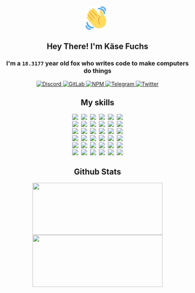<div><p align=center><img src=./resources/images/wave.gif width=64px height=64px></p><h2 align=center>Hey There! I'm Käse Fuchs</h2><h3 align=center>I'm a <code>18.3177</code> year old fox who writes code to make computers do things</h3><p align=center><a href=https://discord.com/users/507526681125322772><img alt=Discord src="https://img.shields.io/badge/Discord-5865F2?logo=discord&logoColor=white&style=flat-square#20c13576cb5bee69eb762ec3f8171231"> </a><a href=https://gitlab.com/kasefuchs><img alt=GitLab src="https://img.shields.io/badge/GitLab-330F63?logo=gitlab&logoColor=white&style=flat-square#20c13576cb5bee69eb762ec3f8171231"> </a><a href=https://npmjs.com/~kasefuchs><img alt=NPM src="https://img.shields.io/badge/NPM-CB3837?logo=npm&logoColor=white&style=flat-square#20c13576cb5bee69eb762ec3f8171231"> </a><a href=https://t.me/kasefuchs><img alt=Telegram src="https://img.shields.io/badge/Telegram-2CA5E0?logo=telegram&logoColor=white&style=flat-square#20c13576cb5bee69eb762ec3f8171231"> </a><a href=https://twitter.com/kasefuchs><img alt=Twitter src="https://img.shields.io/badge/Twitter-1DA1F2?logo=twitter&logoColor=white&style=flat-square#20c13576cb5bee69eb762ec3f8171231"></a></p><h2 align=center>My skills</h2><p align=center><a href=https://aws.amazon.com/ ><picture><source srcset="https://skillicons.dev/icons?i=aws&theme=dark#20c13576cb5bee69eb762ec3f8171231" media="(prefers-color-scheme: dark)"><source srcset="https://skillicons.dev/icons?i=aws&theme=light#20c13576cb5bee69eb762ec3f8171231" media="(prefers-color-scheme: light), (prefers-color-scheme: no-preference)"><img src="https://skillicons.dev/icons?i=aws&theme=light#20c13576cb5bee69eb762ec3f8171231"></picture></a>&nbsp;&nbsp;<a href=https://en.wikipedia.org/wiki/Bash_(Unix_shell)><picture><source srcset="https://skillicons.dev/icons?i=bash&theme=dark#20c13576cb5bee69eb762ec3f8171231" media="(prefers-color-scheme: dark)"><source srcset="https://skillicons.dev/icons?i=bash&theme=light#20c13576cb5bee69eb762ec3f8171231" media="(prefers-color-scheme: light), (prefers-color-scheme: no-preference)"><img src="https://skillicons.dev/icons?i=bash&theme=light#20c13576cb5bee69eb762ec3f8171231"></picture></a>&nbsp;&nbsp;<a href=https://discord.com/developers/docs><picture><source srcset="https://skillicons.dev/icons?i=bots&theme=dark#20c13576cb5bee69eb762ec3f8171231" media="(prefers-color-scheme: dark)"><source srcset="https://skillicons.dev/icons?i=bots&theme=light#20c13576cb5bee69eb762ec3f8171231" media="(prefers-color-scheme: light), (prefers-color-scheme: no-preference)"><img src="https://skillicons.dev/icons?i=bots&theme=light#20c13576cb5bee69eb762ec3f8171231"></picture></a>&nbsp;&nbsp;<a href=https://www.cloudflare.com/ ><picture><source srcset="https://skillicons.dev/icons?i=cloudflare&theme=dark#20c13576cb5bee69eb762ec3f8171231" media="(prefers-color-scheme: dark)"><source srcset="https://skillicons.dev/icons?i=cloudflare&theme=light#20c13576cb5bee69eb762ec3f8171231" media="(prefers-color-scheme: light), (prefers-color-scheme: no-preference)"><img src="https://skillicons.dev/icons?i=cloudflare&theme=light#20c13576cb5bee69eb762ec3f8171231"></picture></a>&nbsp;&nbsp;<a href=https://en.wikipedia.org/wiki/CSS><picture><source srcset="https://skillicons.dev/icons?i=css&theme=dark#20c13576cb5bee69eb762ec3f8171231" media="(prefers-color-scheme: dark)"><source srcset="https://skillicons.dev/icons?i=css&theme=light#20c13576cb5bee69eb762ec3f8171231" media="(prefers-color-scheme: light), (prefers-color-scheme: no-preference)"><img src="https://skillicons.dev/icons?i=css&theme=light#20c13576cb5bee69eb762ec3f8171231"></picture></a>&nbsp;&nbsp;<a href=https://www.docker.com/ ><picture><source srcset="https://skillicons.dev/icons?i=docker&theme=dark#20c13576cb5bee69eb762ec3f8171231" media="(prefers-color-scheme: dark)"><source srcset="https://skillicons.dev/icons?i=docker&theme=light#20c13576cb5bee69eb762ec3f8171231" media="(prefers-color-scheme: light), (prefers-color-scheme: no-preference)"><img src="https://skillicons.dev/icons?i=docker&theme=light#20c13576cb5bee69eb762ec3f8171231"></picture></a><br><a href=https://www.electronjs.org/ ><picture><source srcset="https://skillicons.dev/icons?i=electron&theme=dark#20c13576cb5bee69eb762ec3f8171231" media="(prefers-color-scheme: dark)"><source srcset="https://skillicons.dev/icons?i=electron&theme=light#20c13576cb5bee69eb762ec3f8171231" media="(prefers-color-scheme: light), (prefers-color-scheme: no-preference)"><img src="https://skillicons.dev/icons?i=electron&theme=light#20c13576cb5bee69eb762ec3f8171231"></picture></a>&nbsp;&nbsp;<a href=https://expressjs.com/ ><picture><source srcset="https://skillicons.dev/icons?i=express&theme=dark#20c13576cb5bee69eb762ec3f8171231" media="(prefers-color-scheme: dark)"><source srcset="https://skillicons.dev/icons?i=express&theme=light#20c13576cb5bee69eb762ec3f8171231" media="(prefers-color-scheme: light), (prefers-color-scheme: no-preference)"><img src="https://skillicons.dev/icons?i=express&theme=light#20c13576cb5bee69eb762ec3f8171231"></picture></a>&nbsp;&nbsp;<a href=https://www.figma.com/ ><picture><source srcset="https://skillicons.dev/icons?i=figma&theme=dark#20c13576cb5bee69eb762ec3f8171231" media="(prefers-color-scheme: dark)"><source srcset="https://skillicons.dev/icons?i=figma&theme=light#20c13576cb5bee69eb762ec3f8171231" media="(prefers-color-scheme: light), (prefers-color-scheme: no-preference)"><img src="https://skillicons.dev/icons?i=figma&theme=light#20c13576cb5bee69eb762ec3f8171231"></picture></a>&nbsp;&nbsp;<a href=https://firebase.google.com/ ><picture><source srcset="https://skillicons.dev/icons?i=firebase&theme=dark#20c13576cb5bee69eb762ec3f8171231" media="(prefers-color-scheme: dark)"><source srcset="https://skillicons.dev/icons?i=firebase&theme=light#20c13576cb5bee69eb762ec3f8171231" media="(prefers-color-scheme: light), (prefers-color-scheme: no-preference)"><img src="https://skillicons.dev/icons?i=firebase&theme=light#20c13576cb5bee69eb762ec3f8171231"></picture></a>&nbsp;&nbsp;<a href=https://flask.palletsprojects.com/ ><picture><source srcset="https://skillicons.dev/icons?i=flask&theme=dark#20c13576cb5bee69eb762ec3f8171231" media="(prefers-color-scheme: dark)"><source srcset="https://skillicons.dev/icons?i=flask&theme=light#20c13576cb5bee69eb762ec3f8171231" media="(prefers-color-scheme: light), (prefers-color-scheme: no-preference)"><img src="https://skillicons.dev/icons?i=flask&theme=light#20c13576cb5bee69eb762ec3f8171231"></picture></a>&nbsp;&nbsp;<a href=https://cloud.google.com/ ><picture><source srcset="https://skillicons.dev/icons?i=gcp&theme=dark#20c13576cb5bee69eb762ec3f8171231" media="(prefers-color-scheme: dark)"><source srcset="https://skillicons.dev/icons?i=gcp&theme=light#20c13576cb5bee69eb762ec3f8171231" media="(prefers-color-scheme: light), (prefers-color-scheme: no-preference)"><img src="https://skillicons.dev/icons?i=gcp&theme=light#20c13576cb5bee69eb762ec3f8171231"></picture></a><br><a href=https://git-scm.com/ ><picture><source srcset="https://skillicons.dev/icons?i=git&theme=dark#20c13576cb5bee69eb762ec3f8171231" media="(prefers-color-scheme: dark)"><source srcset="https://skillicons.dev/icons?i=git&theme=light#20c13576cb5bee69eb762ec3f8171231" media="(prefers-color-scheme: light), (prefers-color-scheme: no-preference)"><img src="https://skillicons.dev/icons?i=git&theme=light#20c13576cb5bee69eb762ec3f8171231"></picture></a>&nbsp;&nbsp;<a href=https://github.com/ ><picture><source srcset="https://skillicons.dev/icons?i=github&theme=dark#20c13576cb5bee69eb762ec3f8171231" media="(prefers-color-scheme: dark)"><source srcset="https://skillicons.dev/icons?i=github&theme=light#20c13576cb5bee69eb762ec3f8171231" media="(prefers-color-scheme: light), (prefers-color-scheme: no-preference)"><img src="https://skillicons.dev/icons?i=github&theme=light#20c13576cb5bee69eb762ec3f8171231"></picture></a>&nbsp;&nbsp;<a href=https://gitlab.com/ ><picture><source srcset="https://skillicons.dev/icons?i=gitlab&theme=dark#20c13576cb5bee69eb762ec3f8171231" media="(prefers-color-scheme: dark)"><source srcset="https://skillicons.dev/icons?i=gitlab&theme=light#20c13576cb5bee69eb762ec3f8171231" media="(prefers-color-scheme: light), (prefers-color-scheme: no-preference)"><img src="https://skillicons.dev/icons?i=gitlab&theme=light#20c13576cb5bee69eb762ec3f8171231"></picture></a>&nbsp;&nbsp;<a href=https://www.heroku.com/ ><picture><source srcset="https://skillicons.dev/icons?i=heroku&theme=dark#20c13576cb5bee69eb762ec3f8171231" media="(prefers-color-scheme: dark)"><source srcset="https://skillicons.dev/icons?i=heroku&theme=light#20c13576cb5bee69eb762ec3f8171231" media="(prefers-color-scheme: light), (prefers-color-scheme: no-preference)"><img src="https://skillicons.dev/icons?i=heroku&theme=light#20c13576cb5bee69eb762ec3f8171231"></picture></a>&nbsp;&nbsp;<a href=https://en.wikipedia.org/wiki/HTML><picture><source srcset="https://skillicons.dev/icons?i=html&theme=dark#20c13576cb5bee69eb762ec3f8171231" media="(prefers-color-scheme: dark)"><source srcset="https://skillicons.dev/icons?i=html&theme=light#20c13576cb5bee69eb762ec3f8171231" media="(prefers-color-scheme: light), (prefers-color-scheme: no-preference)"><img src="https://skillicons.dev/icons?i=html&theme=light#20c13576cb5bee69eb762ec3f8171231"></picture></a>&nbsp;&nbsp;<a href=https://en.wikipedia.org/wiki/JavaScript><picture><source srcset="https://skillicons.dev/icons?i=js&theme=dark#20c13576cb5bee69eb762ec3f8171231" media="(prefers-color-scheme: dark)"><source srcset="https://skillicons.dev/icons?i=js&theme=light#20c13576cb5bee69eb762ec3f8171231" media="(prefers-color-scheme: light), (prefers-color-scheme: no-preference)"><img src="https://skillicons.dev/icons?i=js&theme=light#20c13576cb5bee69eb762ec3f8171231"></picture></a><br><a href=https://en.wikipedia.org/wiki/Linux><picture><source srcset="https://skillicons.dev/icons?i=linux&theme=dark#20c13576cb5bee69eb762ec3f8171231" media="(prefers-color-scheme: dark)"><source srcset="https://skillicons.dev/icons?i=linux&theme=light#20c13576cb5bee69eb762ec3f8171231" media="(prefers-color-scheme: light), (prefers-color-scheme: no-preference)"><img src="https://skillicons.dev/icons?i=linux&theme=light#20c13576cb5bee69eb762ec3f8171231"></picture></a>&nbsp;&nbsp;<a href=https://mui.com/ ><picture><source srcset="https://skillicons.dev/icons?i=materialui&theme=dark#20c13576cb5bee69eb762ec3f8171231" media="(prefers-color-scheme: dark)"><source srcset="https://skillicons.dev/icons?i=materialui&theme=light#20c13576cb5bee69eb762ec3f8171231" media="(prefers-color-scheme: light), (prefers-color-scheme: no-preference)"><img src="https://skillicons.dev/icons?i=materialui&theme=light#20c13576cb5bee69eb762ec3f8171231"></picture></a>&nbsp;&nbsp;<a href=https://en.wikipedia.org/wiki/Markdown><picture><source srcset="https://skillicons.dev/icons?i=md&theme=dark#20c13576cb5bee69eb762ec3f8171231" media="(prefers-color-scheme: dark)"><source srcset="https://skillicons.dev/icons?i=md&theme=light#20c13576cb5bee69eb762ec3f8171231" media="(prefers-color-scheme: light), (prefers-color-scheme: no-preference)"><img src="https://skillicons.dev/icons?i=md&theme=light#20c13576cb5bee69eb762ec3f8171231"></picture></a>&nbsp;&nbsp;<a href=https://www.mongodb.com/ ><picture><source srcset="https://skillicons.dev/icons?i=mongodb&theme=dark#20c13576cb5bee69eb762ec3f8171231" media="(prefers-color-scheme: dark)"><source srcset="https://skillicons.dev/icons?i=mongodb&theme=light#20c13576cb5bee69eb762ec3f8171231" media="(prefers-color-scheme: light), (prefers-color-scheme: no-preference)"><img src="https://skillicons.dev/icons?i=mongodb&theme=light#20c13576cb5bee69eb762ec3f8171231"></picture></a>&nbsp;&nbsp;<a href=https://www.mysql.com/ ><picture><source srcset="https://skillicons.dev/icons?i=mysql&theme=dark#20c13576cb5bee69eb762ec3f8171231" media="(prefers-color-scheme: dark)"><source srcset="https://skillicons.dev/icons?i=mysql&theme=light#20c13576cb5bee69eb762ec3f8171231" media="(prefers-color-scheme: light), (prefers-color-scheme: no-preference)"><img src="https://skillicons.dev/icons?i=mysql&theme=light#20c13576cb5bee69eb762ec3f8171231"></picture></a>&nbsp;&nbsp;<a href=https://nextjs.org/ ><picture><source srcset="https://skillicons.dev/icons?i=nextjs&theme=dark#20c13576cb5bee69eb762ec3f8171231" media="(prefers-color-scheme: dark)"><source srcset="https://skillicons.dev/icons?i=nextjs&theme=light#20c13576cb5bee69eb762ec3f8171231" media="(prefers-color-scheme: light), (prefers-color-scheme: no-preference)"><img src="https://skillicons.dev/icons?i=nextjs&theme=light#20c13576cb5bee69eb762ec3f8171231"></picture></a><br><a href=https://nodejs.org/en/ ><picture><source srcset="https://skillicons.dev/icons?i=nodejs&theme=dark#20c13576cb5bee69eb762ec3f8171231" media="(prefers-color-scheme: dark)"><source srcset="https://skillicons.dev/icons?i=nodejs&theme=light#20c13576cb5bee69eb762ec3f8171231" media="(prefers-color-scheme: light), (prefers-color-scheme: no-preference)"><img src="https://skillicons.dev/icons?i=nodejs&theme=light#20c13576cb5bee69eb762ec3f8171231"></picture></a>&nbsp;&nbsp;<a href=https://www.postgresql.org/ ><picture><source srcset="https://skillicons.dev/icons?i=postgres&theme=dark#20c13576cb5bee69eb762ec3f8171231" media="(prefers-color-scheme: dark)"><source srcset="https://skillicons.dev/icons?i=postgres&theme=light#20c13576cb5bee69eb762ec3f8171231" media="(prefers-color-scheme: light), (prefers-color-scheme: no-preference)"><img src="https://skillicons.dev/icons?i=postgres&theme=light#20c13576cb5bee69eb762ec3f8171231"></picture></a>&nbsp;&nbsp;<a href=https://learn.microsoft.com/en-us/powershell/ ><picture><source srcset="https://skillicons.dev/icons?i=powershell&theme=dark#20c13576cb5bee69eb762ec3f8171231" media="(prefers-color-scheme: dark)"><source srcset="https://skillicons.dev/icons?i=powershell&theme=light#20c13576cb5bee69eb762ec3f8171231" media="(prefers-color-scheme: light), (prefers-color-scheme: no-preference)"><img src="https://skillicons.dev/icons?i=powershell&theme=light#20c13576cb5bee69eb762ec3f8171231"></picture></a>&nbsp;&nbsp;<a href=https://www.python.org/ ><picture><source srcset="https://skillicons.dev/icons?i=py&theme=dark#20c13576cb5bee69eb762ec3f8171231" media="(prefers-color-scheme: dark)"><source srcset="https://skillicons.dev/icons?i=py&theme=light#20c13576cb5bee69eb762ec3f8171231" media="(prefers-color-scheme: light), (prefers-color-scheme: no-preference)"><img src="https://skillicons.dev/icons?i=py&theme=light#20c13576cb5bee69eb762ec3f8171231"></picture></a>&nbsp;&nbsp;<a href=https://www.raspberrypi.org/ ><picture><source srcset="https://skillicons.dev/icons?i=raspberrypi&theme=dark#20c13576cb5bee69eb762ec3f8171231" media="(prefers-color-scheme: dark)"><source srcset="https://skillicons.dev/icons?i=raspberrypi&theme=light#20c13576cb5bee69eb762ec3f8171231" media="(prefers-color-scheme: light), (prefers-color-scheme: no-preference)"><img src="https://skillicons.dev/icons?i=raspberrypi&theme=light#20c13576cb5bee69eb762ec3f8171231"></picture></a>&nbsp;&nbsp;<a href=https://reactjs.org/ ><picture><source srcset="https://skillicons.dev/icons?i=react&theme=dark#20c13576cb5bee69eb762ec3f8171231" media="(prefers-color-scheme: dark)"><source srcset="https://skillicons.dev/icons?i=react&theme=light#20c13576cb5bee69eb762ec3f8171231" media="(prefers-color-scheme: light), (prefers-color-scheme: no-preference)"><img src="https://skillicons.dev/icons?i=react&theme=light#20c13576cb5bee69eb762ec3f8171231"></picture></a><br><a href=https://redux.js.org/ ><picture><source srcset="https://skillicons.dev/icons?i=redux&theme=dark#20c13576cb5bee69eb762ec3f8171231" media="(prefers-color-scheme: dark)"><source srcset="https://skillicons.dev/icons?i=redux&theme=light#20c13576cb5bee69eb762ec3f8171231" media="(prefers-color-scheme: light), (prefers-color-scheme: no-preference)"><img src="https://skillicons.dev/icons?i=redux&theme=light#20c13576cb5bee69eb762ec3f8171231"></picture></a>&nbsp;&nbsp;<a href=https://en.wikipedia.org/wiki/Regular_expression><picture><source srcset="https://skillicons.dev/icons?i=regex&theme=dark#20c13576cb5bee69eb762ec3f8171231" media="(prefers-color-scheme: dark)"><source srcset="https://skillicons.dev/icons?i=regex&theme=light#20c13576cb5bee69eb762ec3f8171231" media="(prefers-color-scheme: light), (prefers-color-scheme: no-preference)"><img src="https://skillicons.dev/icons?i=regex&theme=light#20c13576cb5bee69eb762ec3f8171231"></picture></a>&nbsp;&nbsp;<a href=https://en.wikipedia.org/wiki/Sass_(stylesheet_language)><picture><source srcset="https://skillicons.dev/icons?i=sass&theme=dark#20c13576cb5bee69eb762ec3f8171231" media="(prefers-color-scheme: dark)"><source srcset="https://skillicons.dev/icons?i=sass&theme=light#20c13576cb5bee69eb762ec3f8171231" media="(prefers-color-scheme: light), (prefers-color-scheme: no-preference)"><img src="https://skillicons.dev/icons?i=sass&theme=light#20c13576cb5bee69eb762ec3f8171231"></picture></a>&nbsp;&nbsp;<a href=https://www.typescriptlang.org/ ><picture><source srcset="https://skillicons.dev/icons?i=ts&theme=dark#20c13576cb5bee69eb762ec3f8171231" media="(prefers-color-scheme: dark)"><source srcset="https://skillicons.dev/icons?i=ts&theme=light#20c13576cb5bee69eb762ec3f8171231" media="(prefers-color-scheme: light), (prefers-color-scheme: no-preference)"><img src="https://skillicons.dev/icons?i=ts&theme=light#20c13576cb5bee69eb762ec3f8171231"></picture></a>&nbsp;&nbsp;<a href=https://unity.com/ ><picture><source srcset="https://skillicons.dev/icons?i=unity&theme=dark#20c13576cb5bee69eb762ec3f8171231" media="(prefers-color-scheme: dark)"><source srcset="https://skillicons.dev/icons?i=unity&theme=light#20c13576cb5bee69eb762ec3f8171231" media="(prefers-color-scheme: light), (prefers-color-scheme: no-preference)"><img src="https://skillicons.dev/icons?i=unity&theme=light#20c13576cb5bee69eb762ec3f8171231"></picture></a>&nbsp;&nbsp;<a href=https://workers.cloudflare.com/ ><picture><source srcset="https://skillicons.dev/icons?i=workers&theme=dark#20c13576cb5bee69eb762ec3f8171231" media="(prefers-color-scheme: dark)"><source srcset="https://skillicons.dev/icons?i=workers&theme=light#20c13576cb5bee69eb762ec3f8171231" media="(prefers-color-scheme: light), (prefers-color-scheme: no-preference)"><img src="https://skillicons.dev/icons?i=workers&theme=light#20c13576cb5bee69eb762ec3f8171231"></picture></a><br></p><h2 align=center>Github Stats</h2><p align=center><picture><source srcset="https://github-readme-stats-kasefuchs.vercel.app/api/?count_private=true&hide_border=true&hide_rank=true&line_height=20&hide_title=true&username=Kasefuchs&theme=dark#20c13576cb5bee69eb762ec3f8171231" media="(prefers-color-scheme: dark)"><source srcset="https://github-readme-stats-kasefuchs.vercel.app/api/?count_private=true&hide_border=true&hide_rank=true&line_height=20&hide_title=true&username=Kasefuchs&theme=light#20c13576cb5bee69eb762ec3f8171231" media="(prefers-color-scheme: light), (prefers-color-scheme: no-preference)"><img align=middle width=350 height=140 src="https://github-readme-stats-kasefuchs.vercel.app/api/?count_private=true&hide_border=true&hide_rank=true&line_height=20&hide_title=true&username=Kasefuchs&theme=light#20c13576cb5bee69eb762ec3f8171231"></picture><picture><source srcset="https://github-readme-stats-kasefuchs.vercel.app/api/top-langs/?count_private=true&hide_border=true&layout=compact&username=Kasefuchs&theme=dark#20c13576cb5bee69eb762ec3f8171231" media="(prefers-color-scheme: dark)"><source srcset="https://github-readme-stats-kasefuchs.vercel.app/api/top-langs/?count_private=true&hide_border=true&layout=compact&username=Kasefuchs&theme=light#20c13576cb5bee69eb762ec3f8171231" media="(prefers-color-scheme: light), (prefers-color-scheme: no-preference)"><img align=middle width=350 height=140 src="https://github-readme-stats-kasefuchs.vercel.app/api/top-langs/?count_private=true&hide_border=true&layout=compact&username=Kasefuchs&theme=light#20c13576cb5bee69eb762ec3f8171231"></picture></p><img src="https://hit.yhype.me/github/profile?user_id=64592097#20c13576cb5bee69eb762ec3f8171231" alt=""></div>